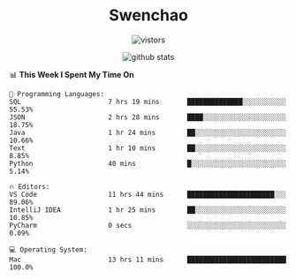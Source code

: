 <h1 align="center">Swenchao</h3>

<p align="center">
  <img src="https://visitor-badge.glitch.me/badge?page_id=Swenchao" alt="vistors" />
</p>

<p align="center">
  <img src="https://github-readme-stats.vercel.app/api?username=Swenchao&count_private=true&show_icons=true&theme=vue-dark&hide_title=true" alt="github stats" />
</p>

<!--START_SECTION:waka-->
📊 **This Week I Spent My Time On** 

```text
💬 Programming Languages: 
SQL                      7 hrs 19 mins       ██████████████░░░░░░░░░░░   55.53% 
JSON                     2 hrs 28 mins       ████░░░░░░░░░░░░░░░░░░░░░   18.75% 
Java                     1 hr 24 mins        ██░░░░░░░░░░░░░░░░░░░░░░░   10.66% 
Text                     1 hr 10 mins        ██░░░░░░░░░░░░░░░░░░░░░░░   8.85% 
Python                   40 mins             █░░░░░░░░░░░░░░░░░░░░░░░░   5.14%

🔥 Editors: 
VS Code                  11 hrs 44 mins      ██████████████████████░░░   89.06% 
IntelliJ IDEA            1 hr 25 mins        ██░░░░░░░░░░░░░░░░░░░░░░░   10.85% 
PyCharm                  0 secs              ░░░░░░░░░░░░░░░░░░░░░░░░░   0.09%

💻 Operating System: 
Mac                      13 hrs 11 mins      █████████████████████████   100.0%

```


<!--END_SECTION:waka-->
